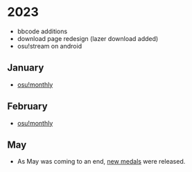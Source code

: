 # 2023

- bbcode additions
- download page redesign (lazer download added)
- osu!stream on android

## January

- [osu!monthly](https://osu.ppy.sh/home/news/2023-02-10-osumonthly-7)

## February

- [osu!monthly](https://osu.ppy.sh/home/news/2023-03-02-osumonthly-8)

## May

- As May was coming to an end, [new medals](https://www.reddit.com/r/osugame/comments/13vma49/new_medals_are_out/) were released.
